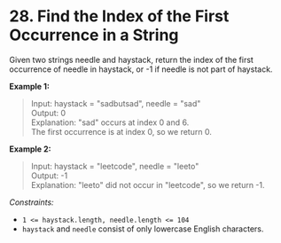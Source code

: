 # 28. Find the Index of the First Occurrence in a String

Given two strings needle and haystack, return the index of the first occurrence of needle in haystack, or -1 if needle is not part of haystack.

**Example 1:**

> Input: haystack = "sadbutsad", needle = "sad" <br>
> Output: 0 <br>
> Explanation: "sad" occurs at index 0 and 6. <br>
> The first occurrence is at index 0, so we return 0.

**Example 2:**

> Input: haystack = "leetcode", needle = "leeto" <br>
> Output: -1 <br>
> Explanation: "leeto" did not occur in "leetcode", so we return -1.

*Constraints:*

- `1 <= haystack.length, needle.length <= 104`
- `haystack` and `needle` consist of only lowercase English characters.
